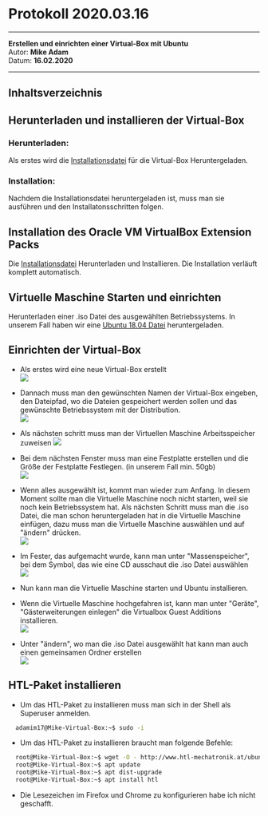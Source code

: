 # Protokoll 2020.03.16
--------------------------
**Erstellen und einrichten einer Virtual-Box mit Ubuntu**  
Autor: **Mike Adam**  
Datum: **16.02.2020**

--------------------------

## Inhaltsverzeichnis

## Herunterladen und installieren der Virtual-Box
### Herunterladen:
Als erstes wird die [Installationsdatei](https://www.virtualbox.org/wiki/Downloads) für die Virtual-Box Heruntergeladen.
### Installation:
Nachdem die Installationsdatei heruntergeladen ist, muss man sie ausführen und den Installatonsschritten folgen.

## Installation des Oracle VM VirtualBox Extension Packs
Die [Installationsdatei](https://www.virtualbox.org/wiki/Downloads) Herunterladen und Installieren. Die Installation verläuft komplett automatisch.

## Virtuelle Maschine Starten und einrichten
Herunterladen einer .iso Datei des ausgewählten Betriebssystems. In unserem Fall haben wir eine [Ubuntu 18.04 Datei](https://ubuntu.com/download/desktop/thank-you?version=18.04.4&architecture=amd64) heruntergeladen. 

## Einrichten der Virtual-Box
* Als erstes wird eine neue Virtual-Box erstellt   
![](https://cdn.discordapp.com/attachments/420277853033332736/689397168708124684/Bild_1.PNG)

* Dannach muss man den gewünschten Namen der Virtual-Box eingeben, den Dateipfad, wo die Dateien gespeichert werden sollen und das gewünschte Betriebssystem mit der Distribution.   
![](https://cdn.discordapp.com/attachments/420277853033332736/689399639647977520/Bild_2dasdasdasd.png)

* Als nächsten schritt muss man der Virtuellen Maschine Arbeitsspeicher zuweisen
![](https://cdn.discordapp.com/attachments/420277853033332736/689397174659973122/Bild_3.PNG)

* Bei dem nächsten Fenster muss man eine Festplatte erstellen und die Größe der Festplatte Festlegen. (in unserem Fall min. 50gb)   
![](https://cdn.discordapp.com/attachments/420277853033332736/689397176694341650/Bild_4.PNG)

* Wenn alles ausgewählt ist, kommt man wieder zum Anfang. In diesem Moment sollte man die Virtuelle Maschine noch nicht starten, weil sie noch kein Betriebssystem hat. Als nächsten Schritt muss man die .iso Datei, die man schon heruntergeladen hat in die Virtuelle Maschine einfügen, dazu muss man die Virtuelle Maschine auswählen und auf "ändern" drücken.   
![](https://cdn.discordapp.com/attachments/420277853033332736/689397168708124684/Bild_1.PNG)

* Im Fester, das aufgemacht wurde, kann man unter "Massenspeicher", bei dem Symbol, das wie eine CD ausschaut die .iso Datei auswählen   
![](https://cdn.discordapp.com/attachments/420277853033332736/689397181127458826/Bild_7.PNG)

* Nun kann man die Virtuelle Maschine starten und Ubuntu installieren.
* Wenn die Virtuelle Maschine hochgefahren ist, kann man unter "Geräte", "Gästerweiterungen einlegen" die Virtualbox Guest Additions installieren.   
![](https://cdn.discordapp.com/attachments/420277853033332736/689409868079300639/Unbenanntsadasd.PNG)

 * Unter "ändern", wo man die .iso Datei ausgewählt hat kann man auch einen gemeinsamen Ordner erstellen      
 ![](https://cdn.discordapp.com/attachments/420277853033332736/689412325056315430/ydsfysdfy.PNG)
 
 ## HTL-Paket installieren
 * Um das HTL-Paket zu installieren muss man sich in der Shell als Superuser anmelden.
````bash
  adamim17@Mike-Virtual-Box:~$ sudo -i
````
* Um das HTL-Paket zu installieren braucht man folgende Befehle:
````bash
  root@Mike-Virtual-Box:~$ wget -O - http://www.htl-mechatronik.at/ubuntu-htl/install | bash
  root@Mike-Virtual-Box:~$ apt update
  root@Mike-Virtual-Box:~$ apt dist-upgrade
  root@Mike-Virtual-Box:~$ apt install htl
````
* Die Lesezeichen im Firefox und Chrome zu konfigurieren habe ich nicht geschafft.


